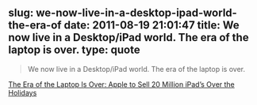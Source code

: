 slug: we-now-live-in-a-desktop-ipad-world-the-era-of
date: 2011-08-19 21:01:47
title: We now live in a Desktop/iPad world. The era of the laptop is over.
type: quote
---

> We now live in a Desktop/iPad world. The era of the laptop is over.

[The Era of the Laptop Is Over: Apple to Sell 20 Million iPad’s Over the Holidays](http://seekingalpha.com/article/288523-the-era-of-the-laptop-is-over-apple-to-sell-20-million-ipad-s-over-the-holidays?source=feed)
